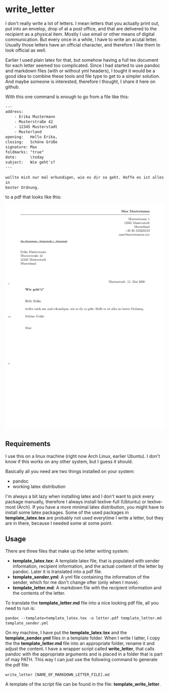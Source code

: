 # write_letter

I don't really write a lot of letters. I mean letters that you actually print
out, put into an envelop, drop of at a post office, and that are delivered to
the recipient as a physical item. Mostly I use email or other means of digital
communication. But every once in a while, I have to write an acutal letter.
Usually those letters have an official character, and therefore I like them to
look official as well.

Earlier I used plain latex for that, but somehow having a full tex document for
each letter seemed too complicated. Since I had started to use pandoc and
markdown files (with or without yml headers), I tought it would be a good idea
to combine these tools and file type to get to a simpler solution. And maybe
someone is interested, therefore I thought, I share it here on github.

With this one command is enough to go from a file like this:

```
---
address:
    - Erika Mustermann
    - Musterstraße 42
    - 12345 Musterstadt
    - Musterland
opening:   Hello Erika,
closing:   Schöne Grüße
signature: Max
foldmarks: "true"
date:      \today
subject:   Wie geht's?
---

wollte mich nur mal erkundigen, wie es dir so geht. Hoffe es ist alles in
bester Ordnung.
```

to a pdf that looks like this:

![output](sample/template_letter.jpg)


## Requirements

I use this on a linux machine (right now Arch Linux, earlier Ubuntu). I don't
know if this works on any other system, but I guess it should.

Basically all you need are two things installed on your system:

- pandoc
- working latex distribution

I'm always a bit lazy when installing latex and I don't want to pick every
package manually, therefore I always install texlive-full (Ubtuntu) or
texlive-most (Arch). If you have a more minimal latex distribution, you might
have to install some latex packages. Some of the used packages in
**template_latex.tex** are probably not used everytime I write a letter, but
they are in there, because I needed some at some point.


## Usage

There are three files that make up the letter writing system:

- **template_latex.tex**: A template latex file, that is populated with sender
  information, recipient information, and the actual content of the letter by
  pandoc. Later it is translated into a pdf file.
- **template_sender.yml**: A yml file containing the information of the sender,
  which for me don't change ofter (only when I move).
- **template_letter.md**: A markdown file with the recipient information and the
  contents of the letter.

To translate the **template_letter.md** file into a nice looking pdf file, all
you need to run is:

```
pandoc --template=template_latex.tex -o letter.pdf template_letter.md
template_sender.yml
```

On my machine, I have put the **template_latex.tex** and the
**template_sender.yml** files in a template folder. When I write I latter, I
copy the the **template_letter.md** file into an appropriate folder, rename it
and adjust the content. I have a wrapper script called **write_letter**, that
calls pandoc with the appropriate arguments and is placed in a folder that is
part of may PATH.  This way I can just use the following command to generate
the pdf file:

```
write_letter [NAME_OF_MARKDOWN_LETTER_FILE].md
```

A template of the script file can be found in the file:
**template_write_letter**.
